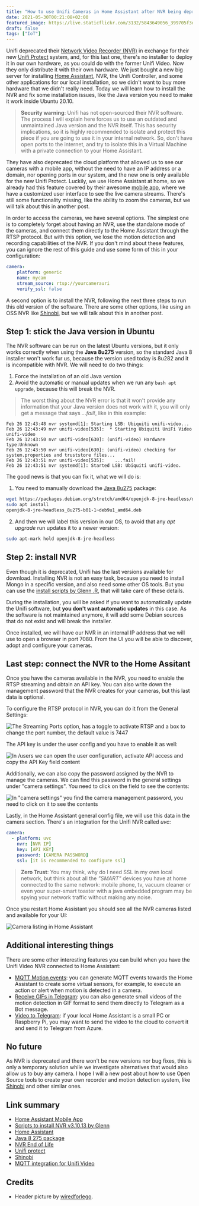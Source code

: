 ```yaml
---
title: "How to use Unifi Cameras in Home Assistant after NVR being deprecated"
date: 2021-05-30T00:21:08+02:00
featured_image: https://live.staticflickr.com/3132/5843649056_399705f3d0_w.jpg
draft: false
tags: ["IoT"]
---
```


Unifi deprecated their [Network Video Recorder (NVR)][nvr] in exchange for their new [Unifi Protect][unifi-protect] system, and, for this last one, there's no installer to deploy it in our own hardware, as you could do with the former Unifi Video. Now they only distribute it with their own hardware. We just bought a new big server for installing [Home Assistant][hassio], NVR, the Unifi Controller, and some other applications for our local installation, so we didn't want to buy more hardware that we didn't really need. Today we will learn how to install the NVR and fix some installation issues, like the Java version you need to make it work inside Ubuntu 20.10.

<!--more-->

> **Security warning**: Unifi has not open-sourced their NVR software. The process I will explain here forces us to use an outdated and unmaintained Java version and the NVR itself. This has security implications, so it is highly recommended to isolate and protect this piece if you are going to use it in your internal network. So, don't have open ports to the internet, and try to isolate this in a Virtual Machine with a private connection to your Home Assistant.

They have also deprecated the cloud platform that allowed us to see our cameras with a mobile app, without the need to have an IP address or a domain, nor opening ports in our system, and the new one is only available for the new Unifi Protect. Luckily, we use Home Assistant at home, so we already had this feature covered by their awesome [mobile app][app-hassio], where we have a customized user interface to see the live camera streams. There's still some functionality missing, like the ability to zoom the cameras, but we will talk about this in another post.

In order to access the cameras, we have several options. The simplest one is to completely forget about having an NVR, use the standalone mode of the cameras, and connect them directly to the Home Assistant through the RTSP protocol. But with this option, we lose the motion detection and recording capabilities of the NVR. If you don't mind about these features, you can ignore the rest of this guide and use some form of this in your configuration:

```yaml
camera:
    platform: generic
    name: mycam
    stream_source: rtsp://yourcamerauri
    verify_ssl: false
```

A second option is to install the NVR, following the next three steps to run this old version of the software. There are some other options, like using an OSS NVR like [Shinobi][Shinobi], but we will talk about this in another post.

## Step 1: stick the Java version in Ubuntu

The NVR software can be run on the latest Ubuntu versions, but it only works correctly when using the **Java 8u275** version, so the standard Java 8 installer won't work fur us, because the version used today is 8u282 and it is incompatible with NVR. We will need to do two things: 

1. Force the installation of an old Java version
2. Avoid the automatic or manual updates when we run any `bash apt upgrade`, because this will break the NVR.

> The worst thing about the NVR error is that it won't provide any information that your Java version does not work with it, you will only get a message that says *...fail!*, like in this example:

```log
Feb 26 12:43:48 nvr systemd[1]: Starting LSB: Ubiquiti unifi-video...
Feb 26 12:43:49 nvr unifi-video[535]:  * Starting Ubiquiti UniFi Video unifi-video
Feb 26 12:43:50 nvr unifi-video[630]: (unifi-video) Hardware type:Unknown
Feb 26 12:43:50 nvr unifi-video[630]: (unifi-video) checking for system.properties and truststore files...
Feb 26 12:43:51 nvr unifi-video[535]:    ...fail!
Feb 26 12:43:51 nvr systemd[1]: Started LSB: Ubiquiti unifi-video.
```

The good news is that you can fix it, what we will do is:

1. You need to manually download the [Java 8u275][java8u275] package:

```bash
wget https://packages.debian.org/stretch/amd64/openjdk-8-jre-headless/download
sudo apt install 
openjdk-8-jre-headless_8u275-b01-1~deb9u1_amd64.deb
```

2. And then we will label this version in our OS, to avoid that any *apt upgrade* run updates it to a newer version:

```bash
sudo apt-mark hold openjdk-8-jre-headless 
```

## Step 2: install NVR

Even though it is deprecated, Unifi has the last versions available for download. Installing NVR is not an easy task, because you need to install Mongo in a specific version, and also need some other OS tools. But you can use the [install scripts by Glenn .R][glenn], that will take care of these details.

During the installation, you will be asked if you want to automatically update the Unifi software, but **you don't want automatic updates** in this case. As the software is not maintained anymore, it will add some Debian sources that do not exist and will break the installer.

Once installed, we will have our NVR in an internal IP address that we will use to open a browser in port 7080. From the UI you will be able to discover, adopt and configure your cameras.

## Last step: connect the NVR to the Home Assitant

Once you have the cameras available in the NVR, you need to enable the RTSP streaming and obtain an API key. You can also write down the management password that the NVR creates for your cameras, but this last data is optional.

To configure the RTSP protocol in NVR, you can do it from the General Settings:

![The Streaming Ports option, has a toggle to activate RTSP and a box to change the port number, the default value is 7447][RTSP]

The API key is under the user config and you have to enable it as well:

![In /users we can open the user configuration, activate API access and copy the API Key field content][api-key]

Additionally, we can also copy the password assigned by the NVR to manage the cameras. We can find this password in the general settings under "camera settings". You need to click on the field to see the contents:

![In "camera settings" you find the camera management password, you need to click on it to see the contents][camera-password]

Lastly, in the Home Assistant general config file, we will use this data in the camera section. There's an integration for the Unifi NVR called *uvc*:

```yaml
camera:
  - platform: uvc
    nvr: [NVR IP]
    key: [API KEY]
    password: [CAMERA PASSWORD]
    ssl: [it is recommended to configure ssl]
```

> **Zero Trust**: You may think, why do I need SSL in my own local network, but think about all the *"SMART"* devices you have at home connected to the same network: mobile phone, tv, vacuum cleaner or even your super-smart toaster with a java embedded program may be spying your network traffic without making any noise.

Once you restart Home Assistant you should see all the NVR cameras listed and available for your UI:

![Camera listing in Home Assistant][cameras]

## Additional interesting things

There are some other interesting features you can build when you have the Unifi Video NVR connected to Home Assistant:

* [MQTT Motion events][unifi-video-mqtt]: you can generate MQTT events towards the Home Assistant to create some virtual sensors, for example, to execute an action or alert when motion is detected in a camera.
* [Receive GIFs in Telegram][unifi-video-gifs]: you can also generate small videos of the motion detection in GIF format to send them directly to Telegram as a Bot message.
* [Video to Telegram][video2telegram]: if your local Home Assistant is a small PC or Raspberry Pi, you may want to send the video to the cloud to convert it and send it to Telegram from Azure.

## No future

As NVR is deprecated and there won't be new versions nor bug fixes, this is only a temporary solution while we investigate alternatives that would also allow us to buy any camera. I hope I will a new post about how to use Open Source tools to create your own recorder and motion detection system, like [Shinobi] and other similar ones.

## Link summary

* [Home Assistant Mobile App][app-hassio]
* [Scripts to install NVR v3.10.13 by Glenn][glenn]
* [Home Assistant][hassio]
* [Java 8 275 package][java8u275]
* [NVR End of Life][nvr]
* [Unifi protect][unifi-protect]
* [Shinobi][Shinobi]
* [MQTT integration for Unifi Video][unifi-video-mqtt]


## Credits

* Header picture by [wiredforlego][surveillance-cam].

[app-hassio]: http://hassioapp "La aplicación móvil oficial para Home Assistant"
[glenn]: https://get.glennr.nl/unifi-video/install/unifi-video-3.10.13.sh
[hassio]: https://home-assistant.org
[java8u275]: https://packages.debian.org/stretch/amd64/openjdk-8-jre-headless/download
[nvr]: https://help.ui.com/hc/en-us/articles/360057458834-Accessing-UniFi-Video-after-End-of-Support
[unifi-protect]: http://amazon.unifi.protect
[unifi-video-gifs]: https://github.com/fabtesta/unifi-nvr-api-motion-mqtt-gifs
[unifi-video-mqtt]: https://github.com/mzac/unifi-video-mqtt
[Shinobi]:https://shinobi.video/
[video2telegram]: https://github.com/jmservera/AzureBlob2Telegram

[cameras]: /005-nvr/cameras.png "Listado de cámaras en el Home Assistant"
[camera-password]: /005-nvr/camerapassword.png "In \"camera settings\" you find the camera management password, you need to click on it to see the contents"
[RTSP]: /005-nvr/RTSP.png "The Streaming Ports option, has a toggle to activate RTSP and a box to change the port number, the default value is 7447"
[surveillance-cam]: https://www.flickr.com/photos/wiredforsound23/ "Surveillance Camera"
[api-key]: /005-nvr/apikey.png "In /users we can open the user configuration, activate API access and copy the API Key field content"
